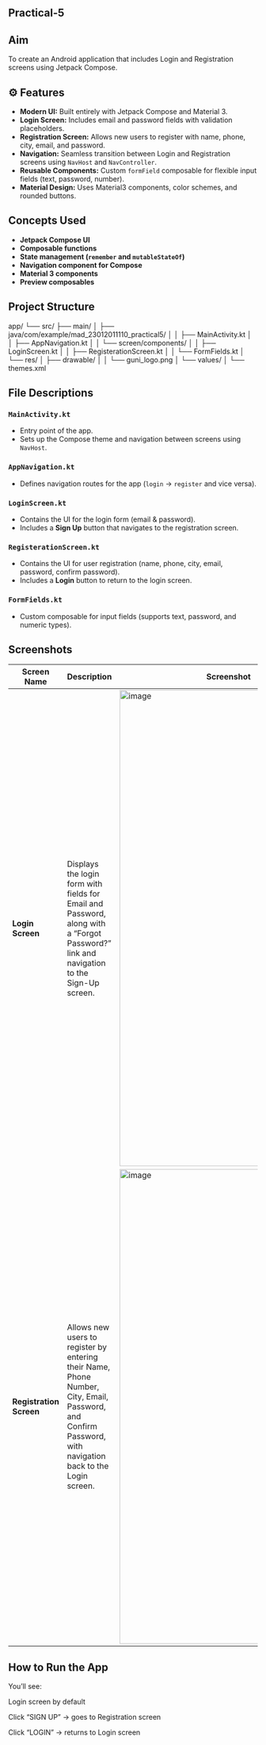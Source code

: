 ## Practical-5

##  Aim
To create an Android application that includes Login and Registration screens using Jetpack Compose.

## ⚙️ Features
- **Modern UI:** Built entirely with Jetpack Compose and Material 3.
- **Login Screen:** Includes email and password fields with validation placeholders.
- **Registration Screen:** Allows new users to register with name, phone, city, email, and password.
- **Navigation:** Seamless transition between Login and Registration screens using `NavHost` and `NavController`.
- **Reusable Components:** Custom `formField` composable for flexible input fields (text, password, number).
- **Material Design:** Uses Material3 components, color schemes, and rounded buttons.

## Concepts Used
- **Jetpack Compose UI**
- **Composable functions**
- **State management (`remember` and `mutableStateOf`)**
- **Navigation component for Compose**
- **Material 3 components**
- **Preview composables**


## Project Structure

app/
└── src/
├── main/
│ ├── java/com/example/mad_23012011110_practical5/
│ │ ├── MainActivity.kt
│ │ ├── AppNavigation.kt
│ │ └── screen/components/
│ │ ├── LoginScreen.kt
│ │ ├── RegisterationScreen.kt
│ │ └── FormFields.kt
│ └── res/
│ ├── drawable/
│ │ └── guni_logo.png
│ └── values/
│ └── themes.xml

##  File Descriptions

### `MainActivity.kt`
- Entry point of the app.  
- Sets up the Compose theme and navigation between screens using `NavHost`.

### `AppNavigation.kt`
- Defines navigation routes for the app (`login` → `register` and vice versa).

### `LoginScreen.kt`
- Contains the UI for the login form (email & password).  
- Includes a **Sign Up** button that navigates to the registration screen.

### `RegisterationScreen.kt`
- Contains the UI for user registration (name, phone, city, email, password, confirm password).  
- Includes a **Login** button to return to the login screen.

### `FormFields.kt`
- Custom composable for input fields (supports text, password, and numeric types).


##  Screenshots
| **Screen Name**         | **Description**                                                                                                                                           | **Screenshot**                                                                            |
| ----------------------- | --------------------------------------------------------------------------------------------------------------------------------------------------------- | ----------------------------------------------------------------------------------------- |
| **Login Screen**        | Displays the login form with fields for Email and Password, along with a “Forgot Password?” link and navigation to the Sign-Up screen.                    |<img width="432" height="961" alt="image" src="https://github.com/user-attachments/assets/84ab3d79-0b93-47b4-a287-b1fb3c64b636" />|
| **Registration Screen** | Allows new users to register by entering their Name, Phone Number, City, Email, Password, and Confirm Password, with navigation back to the Login screen. | <img width="440" height="958" alt="image" src="https://github.com/user-attachments/assets/37c5e0dc-5d00-4215-955a-756880fb207a" /> |

## How to Run the App

You’ll see:

Login screen by default

Click “SIGN UP” → goes to Registration screen

Click “LOGIN” → returns to Login screen
